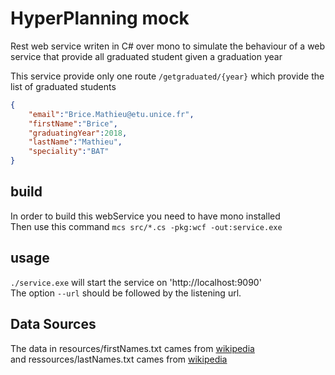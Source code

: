 # HyperPlanning mock 

Rest web service writen in C# over mono to simulate the behaviour of a web service that provide all graduated student given a graduation year 

This service provide only one route `/getgraduated/{year}` which provide the list of graduated students 
```json
{
    "email":"Brice.Mathieu@etu.unice.fr",
    "firstName":"Brice",
    "graduatingYear":2018,
    "lastName":"Mathieu",
    "speciality":"BAT"
}
```

## build
In order to build this webService you need to have mono installed  
Then use this command `mcs src/*.cs -pkg:wcf -out:service.exe`  


## usage
`./service.exe` will start the service on 'http://localhost:9090'  
The option `--url` should be followed by the listening url.  

## Data Sources
The data in resources/firstNames.txt cames from [wikipedia](https://fr.wikipedia.org/wiki/Liste_de_pr%C3%A9noms_fran%C3%A7ais_et_de_la_francophonie)  
and ressources/lastNames.txt cames from [wikipedia](https://fr.wikipedia.org/wiki/Liste_des_noms_de_famille_les_plus_courants_en_France)